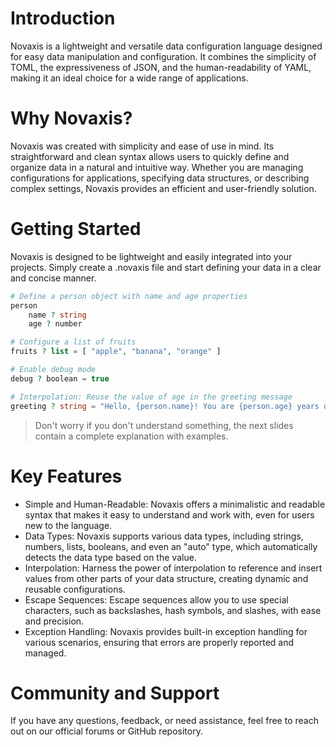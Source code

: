 # Introduction

Novaxis is a lightweight and versatile data configuration language designed for easy data manipulation and configuration. It combines the simplicity of TOML, the expressiveness of JSON, and the human-readability of YAML, making it an ideal choice for a wide range of applications.

# Why Novaxis?

Novaxis was created with simplicity and ease of use in mind. Its straightforward and clean syntax allows users to quickly define and organize data in a natural and intuitive way. Whether you are managing configurations for applications, specifying data structures, or describing complex settings, Novaxis provides an efficient and user-friendly solution.

# Getting Started

Novaxis is designed to be lightweight and easily integrated into your projects. Simply create a .novaxis file and start defining your data in a clear and concise manner.
```PHP
# Define a person object with name and age properties
person
    name ? string
    age ? number

# Configure a list of fruits
fruits ? list = [ "apple", "banana", "orange" ]

# Enable debug mode
debug ? boolean = true

# Interpolation: Reuse the value of age in the greeting message
greeting ? string = "Hello, {person.name}! You are {person.age} years old."
```
> Don't worry if you don't understand something, the next slides contain a complete explanation with examples.

# Key Features

- Simple and Human-Readable: Novaxis offers a minimalistic and readable syntax that makes it easy to understand and work with, even for users new to the language.
- Data Types: Novaxis supports various data types, including strings, numbers, lists, booleans, and even an "auto" type, which automatically detects the data type based on the value.
- Interpolation: Harness the power of interpolation to reference and insert values from other parts of your data structure, creating dynamic and reusable configurations.
- Escape Sequences: Escape sequences allow you to use special characters, such as backslashes, hash symbols, and slashes, with ease and precision.
- Exception Handling: Novaxis provides built-in exception handling for various scenarios, ensuring that errors are properly reported and managed.

# Community and Support

If you have any questions, feedback, or need assistance, feel free to reach out on our official forums or GitHub repository.

